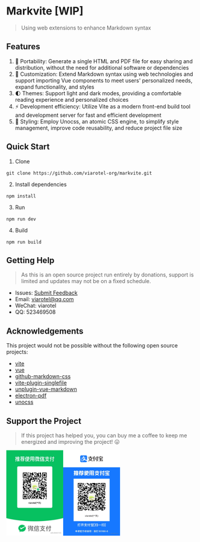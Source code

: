 # Markvite [WIP]

> Using web extensions to enhance Markdown syntax

## Features

1. 📂 Portability: Generate a single HTML and PDF file for easy sharing and distribution, without the need for additional software or dependencies
2. 🔧 Customization: Extend Markdown syntax using web technologies and support importing Vue components to meet users' personalized needs, expand functionality, and styles
3. 🌓 Themes: Support light and dark modes, providing a comfortable reading experience and personalized choices
4. ⚡️ Development efficiency: Utilize Vite as a modern front-end build tool and development server for fast and efficient development
5. 🎨 Styling: Employ Unocss, an atomic CSS engine, to simplify style management, improve code reusability, and reduce project file size

## Quick Start

1. Clone

```shell
git clone https://github.com/viarotel-org/markvite.git
```

2. Install dependencies

```shell
npm install
```

3. Run

```shell
npm run dev
```

4. Build

```shell
npm run build
```

## Getting Help

> As this is an open source project run entirely by donations, support is limited and updates may not be on a fixed schedule.

- Issues: [Submit Feedback](https://github.com/viarotel-org/escrcpy/issues)
- Email: viarotel@qq.com
- WeChat: viarotel
- QQ: 523469508

## Acknowledgements

This project would not be possible without the following open source projects:

- [vite](https://vitejs.dev)
- [vue](https://vuejs.org)
- [github-markdown-css](https://github.com/sindresorhus/github-markdown-css)
- [vite-plugin-singlefile](https://github.com/richardtallent/vite-plugin-singlefile)
- [unplugin-vue-markdown](https://github.com/unplugin/unplugin-vue-markdown)
- [electron-pdf](https://github.com/fraserxu/electron-pdf)
- [unocss](https://unocss.dev)

## Support the Project

> If this project has helped you, you can buy me a coffee to keep me energized and improving the project! 😛

<div style="display:flex;">
  <img src="./src/assets/pay-weixin.jpg" alt="viarotel-wepay" style="width: 30%;">
  <img src="./src/assets/pay-ali.jpg" alt="viarotel-alipay" style="width: 30%;">
</div>
